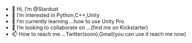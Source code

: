 - 👋 Hi, I’m @Stardust
- 👀 I’m interested in Python,C++,Unity
- 🌱 I’m currently learning ...how to use Unity Pro
- 💞️ I’m looking to collaborate on ...(find me on Kickstarter)
- 📫 How to reach me ...Twitter(soon),Gmail(you can use it reach me now)

<!---
Stardust1048/Stardust1048 is a ✨ special ✨ repository because its `README.md` (this file) appears on your GitHub profile.
You can click the Preview link to take a look at your changes.
--->
